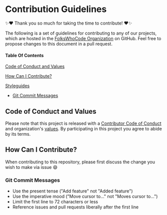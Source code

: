 # Contribution Guidelines

:sparkles::heart: Thank you so much for taking the time to contribute! :heart::sparkles:

The following is a set of guidelines for contributing to any of our projects, which are hosted in the [FolksWhoCode Organization](https://github.com/folkswhocode) on GitHub. Feel free to propose changes to this document in a pull request.

#### Table Of Contents

[Code of Conduct and Values](#code-of-conduct-and-values)

[How Can I Contribute?](#how-can-i-contribute)

[Styleguides](#styleguides)
  * [Git Commit Messages](#git-commit-messages)

## Code of Conduct and Values

Please note that this project is released with a [Contributor Code of Conduct](../CODE_OF_CONDUCT.md)
and organization's [values](../VALUES.md). By participating in this project you agree to abide by its terms.

## How Can I Contribute?

When contributing to this repository, please first discuss the change you wish
to make via issue :smile:

### Git Commit Messages

* Use the present tense ("Add feature" not "Added feature")
* Use the imperative mood ("Move cursor to..." not "Moves cursor to...")
* Limit the first line to 72 characters or less
* Reference issues and pull requests liberally after the first line